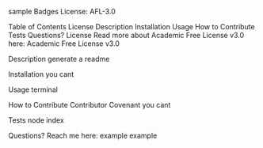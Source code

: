 sample
Badges
License: AFL-3.0

Table of Contents
License
Description
Installation
Usage
How to Contribute
Tests
Questions?
License
Read more about Academic Free License v3.0 here: Academic Free License v3.0

Description
generate a readme

Installation
you cant

Usage
terminal

How to Contribute
Contributor Covenant
you cant

Tests
node index

Questions?
Reach me here:
example
example
